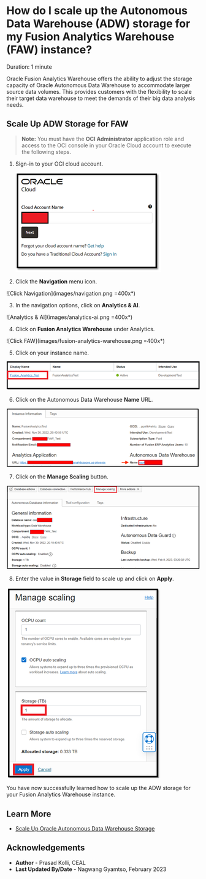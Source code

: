 # How do I scale up the Autonomous Data Warehouse (ADW) storage for my Fusion Analytics Warehouse (FAW) instance?

Duration: 1 minute

Oracle Fusion Analytics Warehouse offers the ability to adjust the storage capacity of Oracle Autonomous Data Warehouse to accommodate larger source data volumes. This provides customers with the flexibility to scale their target data warehouse to meet the demands of their big data analysis needs.

## Scale Up ADW Storage for FAW
>**Note:** You must have the **OCI Administrator** application role and access to the OCI console in your Oracle Cloud account to execute the following steps.

1. Sign-in to your OCI cloud account.

    ![Sign-in to OCI](images/cloud-login.png)

2. Click the **Navigation** menu icon.

  ![Click Navigation](images/navigation.png =400x*)

3. In the navigation options, click on **Analytics & AI**.

  ![Analytics & AI](images/analytics-ai.png =400x*)

4. Click on **Fusion Analytics Warehouse** under Analytics.

  ![Click FAW](images/fusion-analytics-warehouse.png =400x*)

5. Click on your instance name.

  ![Click instance](images/instance-name.png)

6. Click on the Autonomous Data Warehouse **Name** URL.

  ![ADW name](images/autonomous-datawarehouse.png)

7. Click on the **Manage Scaling** button.

  ![Manage Scaling](images/manage-scaling.png)

8. Enter the value in **Storage** field to scale up and click on **Apply**.

  ![Storage value](images/storage-scaling.png)

You have now successfully learned how to scale up the ADW storage for your Fusion Analytics Warehouse instance.

## Learn More
* [Scale Up Oracle Autonomous Data Warehouse Storage](https://docs.oracle.com/en/cloud/saas/analytics/23r1/fawag/scale-oracle-autonomous-data-warehouse-storage.html)

## Acknowledgements
* **Author** - Prasad Kolli, CEAL
* **Last Updated By/Date** - Nagwang Gyamtso,  February 2023
